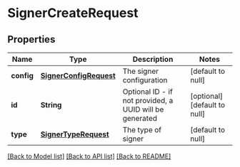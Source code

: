 # SignerCreateRequest
## Properties

| Name | Type | Description | Notes |
|------------ | ------------- | ------------- | -------------|
| **config** | [**SignerConfigRequest**](SignerConfigRequest.md) | The signer configuration | [default to null] |
| **id** | **String** | Optional ID - if not provided, a UUID will be generated | [optional] [default to null] |
| **type** | [**SignerTypeRequest**](SignerTypeRequest.md) | The type of signer | [default to null] |

[[Back to Model list]](../README.md#documentation-for-models) [[Back to API list]](../README.md#documentation-for-api-endpoints) [[Back to README]](../README.md)

